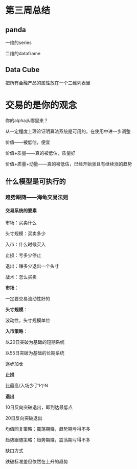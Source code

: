 # 第三周总结

## panda

一维的series

二维的dataframe

## Data Cube

把所有金融产品的属性放在一个三维列表里

# 交易的是你的观念

你的alpha从哪里来？

从一定程度上理论证明算法系统是可用的，在使用中进一步调整

价值——被低估，便宜

价值+质量——真的被低估，质量好

价值+质量+动量——真的被低估，已经开始涨且有继续涨的趋势

## 什么模型是可执行的

### 趋势跟随——海龟交易法则

#### 交易系统的要素

市场：买卖什么

头寸规模：买卖多少

入市：什么时候买入

止损：亏多少停止

退出：赚多少退出一个头寸

战术：怎么买卖

**市场**：

一定要交易流动性好的

**头寸规模**：

波动性，头寸规模单位

**入市策略**：

以20日突破为基础的短期系统

以55日突破为基础的长期系统

逐步加仓

**止损**

比最高/入场少了1个N

**退出**

10日反向突破退出，即到达最低点

20日反向突破退出

 

均值回复策略：震荡期赚，趋势期亏得不多

趋势跟随策略：趋势期赚，震荡期亏得不多



缺口方式

跌破标准差但依然在上升的趋势



